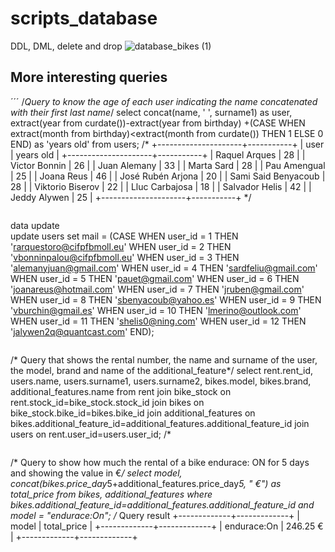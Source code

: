 # scripts_database
DDL, DML, delete and drop
![database_bikes (1)](https://user-images.githubusercontent.com/119154158/215225401-b03db6a9-aace-4cde-bf9b-1ba337708e3e.png)
## More interesting queries
´´´
/*Query to know the age of each user indicating the name concatenated with their first last name*/
select concat(name, ' ', surname1) as user, extract(year from curdate())-extract(year from birthday) 
+(CASE WHEN extract(month from birthday)<extract(month from curdate()) THEN 1
ELSE 0 END) as 'years old' from users;
/*
+---------------------+-----------+
| user                | years old |
+---------------------+-----------+
| Raquel Arques       |        28 |
| Victor Bonnin       |        26 |
| Juan Alemany        |        33 |
| Marta Sard          |        28 |
| Pau Amengual        |        25 |
| Joana Reus          |        46 |
| José Rubén Arjona   |        20 |
| Sami Said Benyacoub |        28 |
| Viktorio Biserov    |        22 |
| Lluc Carbajosa      |        18 |
| Salvador Helis      |        42 |
| Jeddy Alywen        |        25 |
+---------------------+-----------+
*/
```
```
data update  
update users set mail = (CASE
WHEN user_id = 1 THEN 'rarquestoro@cifpfbmoll.eu'
WHEN user_id = 2 THEN 'vbonninpalou@cifpfbmoll.eu'
WHEN user_id = 3 THEN 'alemanyjuan@gmail.com'
WHEN user_id = 4 THEN 'sardfeliu@gmail.com'
WHEN user_id = 5 THEN 'pauet@gmail.com'
WHEN user_id = 6 THEN 'joanareus@hotmail.com'
WHEN user_id = 7 THEN 'jruben@gmail.com'
WHEN user_id = 8 THEN 'sbenyacoub@yahoo.es'
WHEN user_id = 9 THEN 'vburchin@gmail.es'
WHEN user_id = 10 THEN 'lmerino@outlook.com'
WHEN user_id = 11 THEN 'shelis0@ning.com'
WHEN user_id = 12 THEN 'jalywen2q@quantcast.com'
END);
```
```
/* Query that shows the rental number, the name and surname of the user,
the model, brand and name of the additional_feature*/
select rent.rent_id, users.name, users.surname1, users.surname2,
bikes.model, bikes.brand, additional_features.name
from rent
join bike_stock on rent.stock_id=bike_stock.stock_id 
join bikes on bike_stock.bike_id=bikes.bike_id
join additional_features on bikes.additional_feature_id=additional_features.additional_feature_id
join users on rent.user_id=users.user_id;
/*
```
```
/* Query to show how much the rental of a
bike endurace: ON for 5 days and showing the value in €*/
select model, concat(bikes.price_day*5+additional_features.price_day*5, " €") 
as total_price
from bikes, additional_features
where bikes.additional_feature_id=additional_features.additional_feature_id
and model = "endurace:On";
/* Query result 
+-------------+-------------+
| model       | total_price |
+-------------+-------------+
| endurace:On | 246.25 €    |
+-------------+-------------+
```

